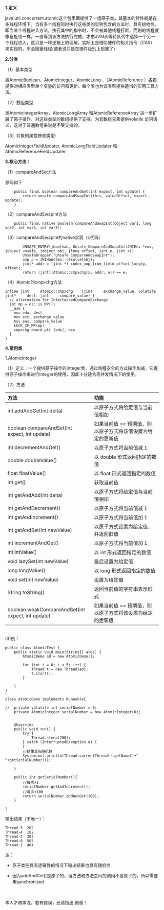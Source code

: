 **1.定义**

java.util.concurrent.atomic这个包里面提供了一组原子类。其基本的特性就是在多线程环境下，当有多个线程同时执行这些类的实例包含的方法时，具有排他性，即当某个线程进入方法，执行其中的指令时，不会被其他线程打断，而别的线程就像自旋锁一样，一直等到该方法执行完成，才由JVM从等待队列中选择一个另一个线程进入，这只是一种逻辑上的理解。实际上是借助硬件的相关指令（CAS）来实现的，不会阻塞线程(或者说只是在硬件级别上阻塞了)

**2.分类**

（1）基本类型

类AtomicBoolean、AtomicInteger、AtomicLong 、（AtomicReference ）各自提供对相应类型单个变量的访问和更新。每个类也为该类型提供适当的实用工具方法。

（2）数组类型

类AtomicIntegerArray、AtomicLongArray 和AtomicReferenceArray 进一步扩展了原子操作，对这些类型的数组提供了支持。为其数组元素提供volatile 访问语义，这对于普通数组来说是不受支持的。

（3）对象的属性修改类型:

AtomicIntegerFieldUpdater, AtomicLongFieldUpdater 和 AtomicReferenceFieldUpdater 

**3.核心方法：**

（1）compareAndSet方法

源码如下

```
    public final boolean compareAndSet(int expect, int update) {
        return unsafe.compareAndSwapInt(this, valueOffset, expect, update);
    }
```

（2）compareAndSwapInt方法

```
    public final native boolean compareAndSwapInt(Object var1, long var2, int var4, int var5);
```
（3）compareAndSwapInt的native实现（c代码）

```
        UNSAFE_ENTRY(jboolean, Unsafe_CompareAndSwapInt(JNIEnv *env, jobject unsafe, jobject obj, jlong offset, jint e, jint x))
        UnsafeWrapper("Unsafe_CompareAndSwapInt");
        oop p = JNIHandles::resolve(obj);
        jint* addr = (jint *) index_oop_from_field_offset_long(p, offset);
        return (jint)(Atomic::cmpxchg(x, addr, e)) == e;
```

（4）Atomic的cmpxchg方法

```
inline jint     Atomic::cmpxchg    (jint     exchange_value, volatile jint*     dest, jint     compare_value) {
  // alternative for InterlockedCompareExchange
  int mp = os::is_MP();
  __asm {
    mov edx, dest
    mov ecx, exchange_value
    mov eax, compare_value
    LOCK_IF_MP(mp)
    cmpxchg dword ptr [edx], ecx
  }
}
```

**4.常用类**

1.AtomicInteger

（1）定义：一个提供原子操作的Integer类，通过线程安全的方式操作加减，它提供原子操作来进行Integer的使用，因此十分适合高并发情况下的使用。

（2）方法

|方法|功能|
|:------|:------|
| int addAndGet(int delta) | 以原子方式将给定值与当前值相加|
 |boolean compareAndSet(int expect, int update) |如果当前值 == 预期值，则以原子方式将该值设置为给定的更新值|
| int decrementAndGet() | 以原子方式将当前值减 1|
 |double doubleValue() | 以 double 形式返回指定的数值|
 |float floatValue() | 以 float 形式返回指定的数值|
 |int get() | 获取当前值|
 |int getAndAdd(int delta) | 以原子方式将给定值与当前值相加|
| int getAndDecrement() |以原子方式将当前值减 1|
 |int getAndIncrement() | 以原子方式将当前值加 1|
 |int getAndSet(int newValue) | 以原子方式设置为给定值，并返回旧值| 
| int incrementAndGet() | 以原子方式将当前值加 1| 
| int intValue() | 以 int 形式返回指定的数值| 
| void lazySet(int newValue) |最后设置为给定值|
 |long longValue() | 以 long 形式返回指定的数值|
 |void set(int newValue) |设置为给定值|
 |String toString() | 返回当前值的字符串表示形式|
| boolean weakCompareAndSet(int expect, int update) |如果当前值 == 预期值，则以原子方式将该设置为给定的更新值|


<br>
(3)例：

```
public class AtomicTest {
    public static void main(String[] args) {
        AtomicDemo ad = new AtomicDemo();

        for (int i = 0; i < 5; i++) {
            Thread t = new Thread(ad);
            t.start();
        }

    }
}

class AtomicDemo implements Runnable{

//	private volatile int serialNumber = 0;
    private AtomicInteger serialNumber = new AtomicInteger(0);


    @Override
    public void run() {
        try {
            Thread.sleep(200);
        } catch (InterruptedException e) {
        }
        //结果具有随机性
        System.out.println(Thread.currentThread().getName()+"  "+getSerialNumber());

    }

    public int getSerialNumber(){
	    //每次+1
        serialNumber.getAndIncrement();
        //每次+100
        return serialNumber.addAndGet(100);
    }

}

```

输出结果（不唯一）：

```
Thread-3  202
Thread-4  102
Thread-2  303
Thread-0  505
Thread-1  404
```


注：

* 原子类在具有逻辑性的情况下输出结果也具有随机性

* 因为addAndGet()是原子的，但方法和方法之间的调用不是原子的，所以需要用synchronized

<br>
<br>
本人才疏学浅，若有错误，还请指出 
谢谢！